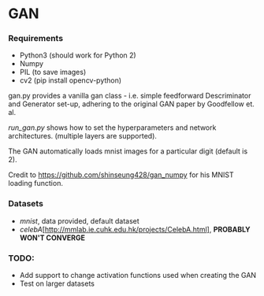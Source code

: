# GAN
### Requirements
* Python3 (should work for Python 2)
* Numpy
* PIL (to save images)
* cv2 (pip install opencv-python)

gan.py provides a vanilla gan class - i.e. simple feedforward Descriminator and Generator set-up, adhering to the original GAN paper by Goodfellow et. al.

*run_gan.py* shows how to set the hyperparameters and network architectures. (multiple layers are supported).

The GAN automatically loads mnist images for a particular digit (default is 2).

Credit to https://github.com/shinseung428/gan_numpy for his MNIST loading function.

### Datasets
* *mnist*, data provided, default dataset
* *celebA*[http://mmlab.ie.cuhk.edu.hk/projects/CelebA.html], **PROBABLY WON'T CONVERGE**

### TODO:
* Add support to change activation functions used when creating the GAN
* Test on larger datasets
